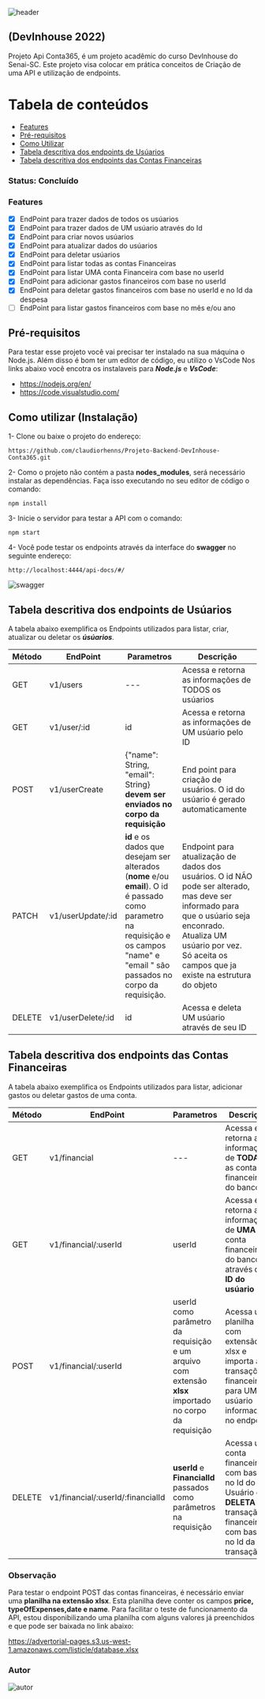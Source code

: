 ![header](https://advertorial-pages.s3.us-west-1.amazonaws.com/listicle/header.jpg)
## (DevInhouse 2022)

Projeto Api Conta365, é um projeto acadêmic do curso DevInhouse do Senai-SC.
Este projeto visa colocar em prática conceitos de Criação de uma API e utilização de endpoints.

Tabela de conteúdos
=================
   * [Features](#Status)
   * [Pré-requisitos](#tabela-de-conteudo)
   * [Como Utilizar](#instalacao)
   * [Tabela descritiva dos endpoints de Usúarios](#como-usar)
   * [ Tabela descritiva dos endpoints das Contas Financeiras](#testes)
   


### Status: Concluído

### Features

- [x] EndPoint para trazer dados de todos os usúarios
- [x] EndPoint para trazer dados de UM usúario através do Id
- [x] EndPoint para criar novos usúarios
- [x] EndPoint para atualizar dados do usúarios
- [x] EndPoint para deletar usúarios
- [x] EndPoint para listar todas as contas Financeiras
- [x] EndPoint para listar UMA conta Financeira com base no userId
- [x] EndPoint para adicionar gastos financeiros com base no userId
- [x] EndPoint para deletar gastos financeiros com base no userId e no Id da despesa
- [ ] EndPoint para listar gastos financeiros com base no mês e/ou ano

## Pré-requisitos

Para testar esse projeto você vai precisar ter instalado na sua máquina o Node.js.
Além disso é bom ter um editor de código, eu utilizo o VsCode
Nos links abaixo você encotra os instalaveis para **_Node.js_** e **_VsCode_**:


- https://nodejs.org/en/
- https://code.visualstudio.com/


## Como utilizar (Instalação)

1- Clone ou baixe o projeto do endereço:
~~~~
https://github.com/claudiorhenns/Projeto-Backend-DevInhouse-Conta365.git
~~~~

2- Como o projeto não contém a pasta **nodes_modules**, será necessário instalar as dependências. Faça isso executando no seu editor de código o comando:

~~~~
npm install
~~~~

3- Inicie o servidor para testar a API com o comando:

~~~
npm start
~~~

4- Você pode testar os endpoints através da interface do **swagger** no seguinte endereço:

~~~~
http://localhost:4444/api-docs/#/
~~~~
![swagger](https://advertorial-pages.s3.us-west-1.amazonaws.com/listicle/swagger.jpg)

## Tabela descritiva dos endpoints de Usúarios

A tabela abaixo exemplifica os Endpoints utilizados para listar, criar, atualizar ou deletar os **_úsúarios_**.

| Método | EndPoint | Parametros | Descrição |
|--|--|--|--|
| GET | v1/users | --- | Acessa e retorna as informações de TODOS os usúarios |
| GET | v1/user/:id | id |Acessa e retorna as informações de UM usúario pelo ID|
| POST | v1/userCreate | {"name": String, "email": String} **devem ser enviados no corpo da requisição**|End point para criação de usuários. O id do usúario é gerado automaticamente|
|PATCH | v1/userUpdate/:id| **id** e os dados que desejam ser alterados (**nome** e/ou **email**). O id é passado como parametro na requisição e os campos "name" e "email " são passados no corpo da requisição.| Endpoint para atualização de dados dos usuários. O id NÃO pode ser alterado, mas deve ser informado para que o usúario seja enconrado. Atualiza UM usúario por vez. Só aceita os campos que ja existe na estrutura do objeto|
|DELETE| v1/userDelete/:id | id | Acessa e deleta UM usúario através de seu ID|


## Tabela descritiva dos endpoints das Contas Financeiras

A tabela abaixo exemplifica os Endpoints utilizados para listar, adicionar gastos ou deletar gastos de uma conta.

| Método | EndPoint | Parametros | Descrição |
|--|--|--|--|
| GET | v1/financial | --- | Acessa e retorna as informações de **TODAS** as contas financeiras do banco |
| GET | v1/financial/:userId | userId |Acessa e retorna as informações de **UMA** conta financeira do banco através do **ID do usúario**|
| POST | v1/financial/:userId | userId como parâmetro da requisição e um arquivo com extensão **xlsx** importado no corpo da requisição|Acessa uma planilha com extensão xlsx e importa as transações financeiras para UM usúario informado no endpoint|
|DELETE| v1/financial/:userId/:financialId | **userId** e **FinancialId** passados como parâmetros na requisição | Acessa uma conta financeira com base no Id do Usuário e **DELETA** a transação financeira com base no Id da transação|

### Observação
Para testar o endpoint POST das contas financeiras, é necessário enviar uma **planilha na extensão xlsx**. Esta planilha deve conter os campos **price, typeOfExpenses,date e name**. Para facilitar o teste de funcionamento da API, estou disponibilizando uma planilha com alguns valores já preenchidos e que pode ser baixada no link abaixo:


https://advertorial-pages.s3.us-west-1.amazonaws.com/listicle/database.xlsx

### Autor


![autor](https://advertorial-pages.s3.us-west-1.amazonaws.com/listicle/footer.jpg)


